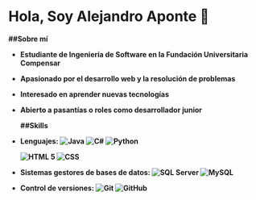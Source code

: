 <h1 aling="center"><b> Hola, Soy Alejandro Aponte 👋</h1>

##Sobre mí
<br>
- Estudiante de Ingeniería de Software en la Fundación Universitaria Compensar
- Apasionado por el desarrollo web y la resolución de problemas
- Interesado en aprender nuevas tecnologías
- Abierto a pasantías o roles como desarrollador junior

  ##Skills
  <br>
- Lenguajes:
    ![Java](https://img.shields.io/badge/Java-%23ED8B00.svg?style=for-the-badge&logo=java&logoColor=orange)
    ![C#](https://img.shields.io/badge/C%23-%23239120.svg?style=for-the-badge&logo=c-sharp&logoColor=purple)
    ![Python](https://img.shields.io/badge/Python%20-%2314354C.svg?style=for-the-badge&logo=python&logoColor=white) <br>
   
    ![HTML 5](https://img.shields.io/badge/Python%20-%2314354C.svg?style=for-the-badge&logo=python&logoColor=orange)
    ![CSS](https://img.shields.io/badge/Python%20-%2314354C.svg?style=for-the-badge&logo=python&logoColor=blue)<br>
- Sistemas gestores de bases de datos:
    ![SQL Server](https://img.shields.io/badge/Python%20-%2314354C.svg?style=for-the-badge&logo=python&logoColor=red)
    ![MySQL](https://img.shields.io/badge/Python%20-%2314354C.svg?style=for-the-badge&logo=python&logoColor=blue)<br>
- Control de versiones:
    ![Git](https://img.shields.io/badge/Python%20-%2314354C.svg?style=for-the-badge&logo=python&logoColor=orange)
    ![GitHub](https://img.shields.io/badge/github-%23121011.svg?style=for-the-badge&logo=github&logoColor=white)
  
  
<!--
**24861379/24861379** is a ✨ _special_ ✨ repository because its `README.md` (this file) appears on your GitHub profile.

Here are some ideas to get you started:

- 🔭 I’m currently working on ...
- 🌱 I’m currently learning ...
- 👯 I’m looking to collaborate on ...
- 🤔 I’m looking for help with ...
- 💬 Ask me about ...
- 📫 How to reach me: ...
- 😄 Pronouns: ...
- ⚡ Fun fact: ...
-->
